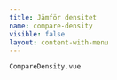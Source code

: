 ```yaml
---
title: Jämför densitet
name: compare-density
visible: false
layout: content-with-menu
---
```


```import nomarkup
CompareDensity.vue
```
